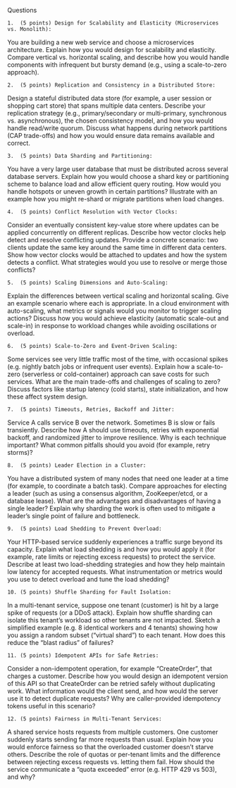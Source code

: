 Questions

	1.	(5 points) Design for Scalability and Elasticity (Microservices vs. Monolith):
You are building a new web service and choose a microservices architecture. Explain how you would design for scalability and elasticity. 
Compare vertical vs. horizontal scaling, and describe how you would handle components with infrequent but bursty demand (e.g., using a scale-to-zero approach). 

	2.	(5 points) Replication and Consistency in a Distributed Store:
Design a stateful distributed data store (for example, a user session or shopping cart store) that spans multiple data centers. 
Describe your replication strategy (e.g., primary/secondary or multi-primary, synchronous vs. asynchronous), the chosen consistency model, and how you would handle read/write quorum.
Discuss what happens during network partitions (CAP trade-offs) and how you would ensure data remains available and correct.

	3.	(5 points) Data Sharding and Partitioning:
You have a very large user database that must be distributed across several database servers. 
Explain how you would choose a shard key or partitioning scheme to balance load and allow efficient query routing. 
How would you handle hotspots or uneven growth in certain partitions? Illustrate with an example how you might re-shard or migrate partitions when load changes.

	4.	(5 points) Conflict Resolution with Vector Clocks:
Consider an eventually consistent key-value store where updates can be applied concurrently on different replicas.
Describe how vector clocks help detect and resolve conflicting updates. Provide a concrete scenario: two clients update the same key around the same time in different data centers.
Show how vector clocks would be attached to updates and how the system detects a conflict. What strategies would you use to resolve or merge those conflicts?

	5.	(5 points) Scaling Dimensions and Auto-Scaling:
Explain the differences between vertical scaling and horizontal scaling. Give an example scenario where each is appropriate.
In a cloud environment with auto-scaling, what metrics or signals would you monitor to trigger scaling actions? 
Discuss how you would achieve elasticity (automatic scale-out and scale-in) in response to workload changes while avoiding oscillations or overload.

	6.	(5 points) Scale-to-Zero and Event-Driven Scaling:
Some services see very little traffic most of the time, with occasional spikes (e.g. nightly batch jobs or infrequent user events). 
Explain how a scale-to-zero (serverless or cold-container) approach can save costs for such services.
What are the main trade-offs and challenges of scaling to zero? Discuss factors like startup latency (cold starts), state initialization, and how these affect system design.

	7.	(5 points) Timeouts, Retries, Backoff and Jitter:
Service A calls service B over the network. Sometimes B is slow or fails transiently.
Describe how A should use timeouts, retries with exponential backoff, and randomized jitter to improve resilience. 
Why is each technique important? What common pitfalls should you avoid (for example, retry storms)?

	8.	(5 points) Leader Election in a Cluster:
You have a distributed system of many nodes that need one leader at a time (for example, to coordinate a batch task).
Compare approaches for electing a leader (such as using a consensus algorithm, ZooKeeper/etcd, or a database lease).
What are the advantages and disadvantages of having a single leader? Explain why sharding the work is often used to mitigate a leader’s single point of failure and bottleneck.

	9.	(5 points) Load Shedding to Prevent Overload:
Your HTTP-based service suddenly experiences a traffic surge beyond its capacity. Explain what load shedding is and how you would apply it (for example, rate limits or rejecting excess requests) to protect the service. Describe at least two load-shedding strategies and how they help maintain low latency for accepted requests. What instrumentation or metrics would you use to detect overload and tune the load shedding?

	10.	(5 points) Shuffle Sharding for Fault Isolation:
In a multi-tenant service, suppose one tenant (customer) is hit by a large spike of requests (or a DDoS attack). Explain how shuffle sharding can isolate this tenant’s workload so other tenants are not impacted. Sketch a simplified example (e.g. 8 identical workers and 4 tenants) showing how you assign a random subset (“virtual shard”) to each tenant. How does this reduce the “blast radius” of failures?

	11.	(5 points) Idempotent APIs for Safe Retries:
Consider a non-idempotent operation, for example “CreateOrder”, that charges a customer. 
Describe how you would design an idempotent version of this API so that CreateOrder can be retried safely without duplicating work. 
What information would the client send, and how would the server use it to detect duplicate requests? Why are caller-provided idempotency tokens useful in this scenario?

	12.	(5 points) Fairness in Multi-Tenant Services:
A shared service hosts requests from multiple customers. One customer suddenly starts sending far more requests than usual. Explain how you would enforce fairness so that the overloaded customer doesn’t starve others. Describe the role of quotas or per-tenant limits and the difference between rejecting excess requests vs. letting them fail. How should the service communicate a “quota exceeded” error (e.g. HTTP 429 vs 503), and why?
